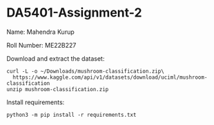 # DA5401-Assignment-2
Name: Mahendra Kurup

Roll Number: ME22B227


Download and extract the dataset:
```
curl -L -o ~/Downloads/mushroom-classification.zip\
  https://www.kaggle.com/api/v1/datasets/download/uciml/mushroom-classification
unzip mushroom-classification.zip
```

Install requirements:
```
python3 -m pip install -r requirements.txt
```